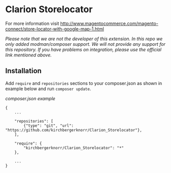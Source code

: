 Clarion Storelocator
=================================

For more information visit http://www.magentocommerce.com/magento-connect/store-locator-with-google-map-1.html

*Please note that we are not the developer of this extension. In this repo we only added modman/composer support. We will not provide any support for this repository. If you have problems on integration, please use the official link mentioned above.*


Installation
------------

Add `require` and `repositories` sections to your composer.json as shown in example below and run `composer update`.

*composer.json example*

```
{
    ...
    
    "repositories": [
        {"type": "git", "url": "https://github.com/kirchbergerknorr/Clarion_Storelocator"},
    ],
    
    "require": {
        "kirchbergerknorr/Clarion_Storelocator": "*"
    },
    
    ...
}
```

